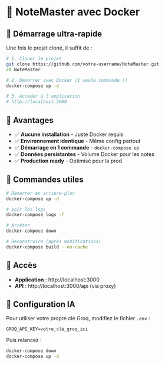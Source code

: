 # 🐳 NoteMaster avec Docker

## 🚀 Démarrage ultra-rapide

Une fois le projet cloné, il suffit de :

```bash
# 1. Cloner le projet
git clone https://github.com/votre-username/NoteMaster.git
cd NoteMaster

# 2. Démarrer avec Docker (1 seule commande !)
docker-compose up -d

# 3. Accéder à l'application
# http://localhost:3000
```

## 🎯 Avantages

- ✅ **Aucune installation** - Juste Docker requis
- ✅ **Environnement identique** - Même config partout
- ✅ **Démarrage en 1 commande** - `docker-compose up`
- ✅ **Données persistantes** - Volume Docker pour les notes
- ✅ **Production ready** - Optimisé pour la prod

## 🔧 Commandes utiles

```bash
# Démarrer en arrière-plan
docker-compose up -d

# Voir les logs
docker-compose logs -f

# Arrêter
docker-compose down

# Reconstruire (après modifications)
docker-compose build --no-cache
```

## 📱 Accès

- **Application** : http://localhost:3000
- **API** : http://localhost:3000/api (via proxy)

## 🔐 Configuration IA

Pour utiliser votre propre clé Groq, modifiez le fichier `.env` :

```env
GROQ_API_KEY=votre_clé_groq_ici
```

Puis relancez :
```bash
docker-compose down
docker-compose up -d
```
